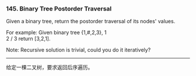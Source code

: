 ### 145. Binary Tree Postorder Traversal

Given a binary tree, return the postorder traversal of its nodes' values.

For example:
Given binary tree {1,#,2,3},
   1
    \
     2
    /
   3
return [3,2,1].

Note: Recursive solution is trivial, could you do it iteratively?

* * *

给定一棵二叉树，要求返回后序遍历。   

